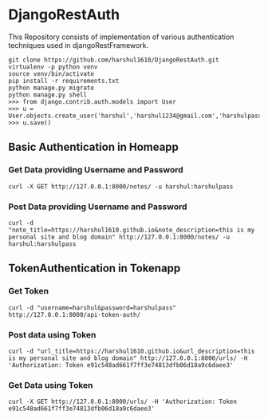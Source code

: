 # DjangoRestAuth
This Repository consists of implementation of various authentication techniques used in djangoRestFramework.

```
git clone https://github.com/harshul1610/DjangoRestAuth.git
virtualenv -p python venv
source venv/bin/activate
pip install -r requirements.txt
python manage.py migrate
python manage.py shell
>>> from django.contrib.auth.models import User
>>> u = User.objects.create_user('harshul','harshul1234@gmail.com','harshulpass')
>>> u.save()
```

## Basic Authentication in Homeapp

### Get Data providing Username and Password
```
curl -X GET http://127.0.0.1:8000/notes/ -u harshul:harshulpass
```
### Post Data providing Username and Password
```
curl -d "note_title=https://harshul1610.github.io&note_description=this is my personal site and blog domain" http://127.0.0.1:8000/notes/ -u harshul:harshulpass
```


## TokenAuthentication in Tokenapp

### Get Token
```
curl -d "username=harshul&password=harshulpass" http://127.0.0.1:8000/api-token-auth/
```
### Post data using Token
```
curl -d "url_title=https://harshul1610.github.io&url_description=this is my personal site and blog domain" http://127.0.0.1:8000/urls/ -H 'Authorization: Token e91c548ad661f7ff3e74813dfb06d18a9c6daee3'
```
### Get Data using Token
```
curl -X GET http://127.0.0.1:8000/urls/ -H 'Authorization: Token e91c548ad661f7ff3e74813dfb06d18a9c6daee3'
```
